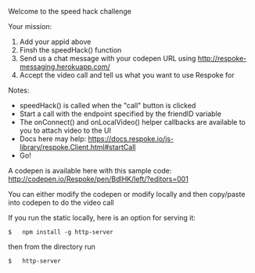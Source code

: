 Welcome to the speed hack challenge

Your mission:

1. Add your appid above
2. Finsh the speedHack() function
3. Send us a chat message with your codepen URL using http://respoke-messaging.herokuapp.com/
4. Accept the video call and tell us what you want to use Respoke for

Notes:

- speedHack() is called when the "call" button is clicked
- Start a call with the endpoint specified by the friendID variable
- The onConnect() and onLocalVideo() helper callbacks are available to you to attach video to the UI
- Docs here may help: https://docs.respoke.io/js-library/respoke.Client.html#startCall
- Go! 

A codepen is available here with this sample code:
http://codepen.io/Respoke/pen/BdlHK/left/?editors=001

You can either modify the codepen or modify locally and then copy/paste into codepen to do the video call

If you run the static locally, here is an option for serving it: 

    $   npm install -g http-server

then from the directory run

    $   http-server



